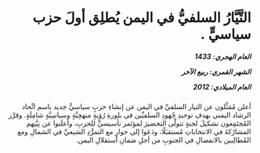<h1 dir="rtl">التَّيَّارُ السلفيُّ في اليمن يُطلِق أولَ حزب سياسيٍّ .</h1>

<h5 dir="rtl">العام الهجري:  1433

الشهر القمري: ربيع الآخر

العام الميلادي: 2012</h5>

<p dir="rtl">أعلن مُمَثِّلون عن التيار السلفيِّ في اليمن عن إنشاءِ حزبٍ سياسيٍّ جديد باسم اتِّحاد الرشاد اليمني بهدفِ توحيدِ جُهودِ السلفيِّين في بلورةِ رُؤيةٍ منهجِيَّةٍ وسياسِيَّةٍ شامِلَةٍ. وقرَّر المُجتَمِعون تشكيلَ لجنةٍ تتولَّى التحضيرَ لمؤتَمر تأسيسيٍّ للحزبِ، وأعلَنوا عن نِيَّتِهم المشارُكةَ في الانتخاباتِ مُستقبَلًا، ودَعَوا إلى حوارٍ مع التمرُّدِ الشيعيِّ في الشمالِ ومع المُطالِبين بالانفصالِ في الجنوبِ من أجلِ ضمانِ استقلالِ اليمن.</p></br>
